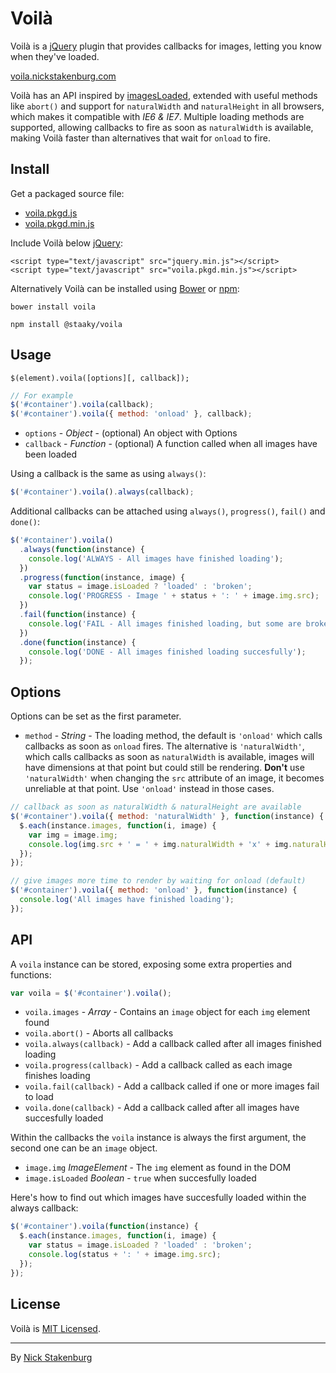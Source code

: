 # Voilà

Voilà is a [jQuery](http://jquery.com) plugin that provides callbacks for images, letting you know when they've loaded.

[voila.nickstakenburg.com](http://voila.nickstakenburg.com)

Voilà has an API inspired by [imagesLoaded](https://github.com/desandro/imagesloaded), extended with useful methods like `abort()` and support for `naturalWidth` and `naturalHeight` in all browsers, which makes it compatible with *IE6 & IE7*. Multiple loading methods are supported, allowing callbacks to fire as soon as `naturalWidth` is available, making Voilà faster than alternatives that wait for `onload` to fire.

## Install

Get a packaged source file:

+ [voila.pkgd.js](https://raw.githubusercontent.com/staaky/voila/master/voila.pkgd.js)
+ [voila.pkgd.min.js](https://raw.githubusercontent.com/staaky/voila/master/voila.pkgd.min.js)

Include Voilà below [jQuery](http://jquery.com):

```
<script type="text/javascript" src="jquery.min.js"></script>
<script type="text/javascript" src="voila.pkgd.min.js"></script>
```

Alternatively Voilà can be installed using [Bower](http://bower.io) or [npm](http://npmjs.com/package/@staaky/voila):

```
bower install voila
```

```
npm install @staaky/voila
```

## Usage

```
$(element).voila([options][, callback]);
```

```js
// For example
$('#container').voila(callback);
$('#container').voila({ method: 'onload' }, callback);
```

+ `options` - _Object_ - (optional) An object with Options
+ `callback` - _Function_ - (optional) A function called when all images have been loaded

Using a callback is the same as using `always()`:

```js
$('#container').voila().always(callback);
```

Additional callbacks can be attached using `always()`, `progress()`, `fail()` and `done()`:

```js
$('#container').voila()
  .always(function(instance) {
    console.log('ALWAYS - All images have finished loading');
  })
  .progress(function(instance, image) {
    var status = image.isLoaded ? 'loaded' : 'broken';
    console.log('PROGRESS - Image ' + status + ': ' + image.img.src);
  })
  .fail(function(instance) {
    console.log('FAIL - All images finished loading, but some are broken');
  })
  .done(function(instance) {
    console.log('DONE - All images finished loading succesfully');
  });
```

## Options

Options can be set as the first parameter.

+ `method` - _String_ - The loading method, the default is `'onload'` which calls callbacks as soon as `onload` fires. The alternative is `'naturalWidth'`, which calls callbacks as soon as `naturalWidth` is available, images will have dimensions at that point but could still be rendering. **Don't** use `'naturalWidth'` when changing the `src` attribute of an image, it becomes unreliable at that point. Use `'onload'` instead in those cases.

```js
// callback as soon as naturalWidth & naturalHeight are available
$('#container').voila({ method: 'naturalWidth' }, function(instance) {
  $.each(instance.images, function(i, image) {
    var img = image.img;
    console.log(img.src + ' = ' + img.naturalWidth + 'x' + img.naturalHeight);
  });
});

// give images more time to render by waiting for onload (default)
$('#container').voila({ method: 'onload' }, function(instance) {
  console.log('All images have finished loading');
});
```

## API

A `voila` instance can be stored, exposing some extra properties and functions:

```js
var voila = $('#container').voila();
```

+ `voila.images` - _Array_ - Contains an `image` object for each `img` element found
+ `voila.abort()` - Aborts all callbacks
+ `voila.always(callback)` - Add a callback called after all images finished loading
+ `voila.progress(callback)` - Add a callback called as each image finishes loading
+ `voila.fail(callback)` - Add a callback called if one or more images fail to load
+ `voila.done(callback)` - Add a callback called after all images have succesfully loaded

Within the callbacks the `voila` instance is always the first argument, the second one can be an `image` object.

+ `image.img` _ImageElement_ - The `img` element as found in the DOM
+ `image.isLoaded` _Boolean_ - `true` when succesfully loaded

Here's how to find out which images have succesfully loaded within the always callback:

```js
$('#container').voila(function(instance) {
  $.each(instance.images, function(i, image) {
    var status = image.isLoaded ? 'loaded' : 'broken';
    console.log(status + ': ' + image.img.src);
  });
});
```

## License

Voilà is [MIT Licensed](https://raw.githubusercontent.com/staaky/voila/master/LICENSE.txt).

* * *

By [Nick Stakenburg](http://www.nickstakenburg.com)
